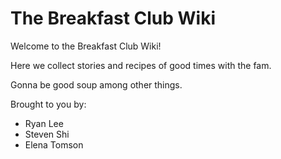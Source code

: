 # The Breakfast Club Wiki

Welcome to the Breakfast Club Wiki!  

Here we collect stories and recipes of good times with the fam.  

Gonna be good soup among other things. 

Brought to you by:  
* Ryan Lee
* Steven Shi
* Elena Tomson
